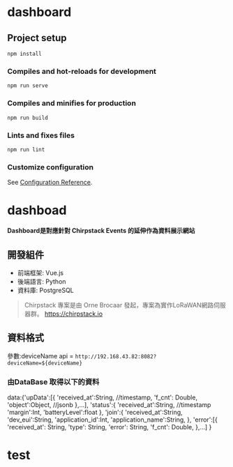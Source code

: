 # dashboard

## Project setup
```
npm install
```

### Compiles and hot-reloads for development
```
npm run serve
```

### Compiles and minifies for production
```
npm run build
```

### Lints and fixes files
```
npm run lint
```
### Customize configuration
See [Configuration Reference](https://cli.vuejs.org/config/).
 
# dashboad
**Dashboard是對應針對 Chirpstack Events 的延伸作為資料展示網站**

## 開發組件
+ 前端框架: Vue.js
+ 後端語言: Python 
+ 資料庫: PostgreSQL

> Chirpstack 專案是由 Orne Brocaar 發起，專案為實作LoRaWAN網路伺服器群。 https://chirpstack.io 

## 資料格式
參數:deviceName
api = `http://192.168.43.82:8082?deviceName=${deviceName}`
### 由DataBase 取得以下的資料
data:{'upData':[{
          'received_at':String, //timestamp,
          'f_cnt': Double,
          'object':Object, //jsonb
      },...],
      'status':{
          'received_at':String, //timestamp
          'margin':Int, 
          'batteryLevel':float
      },
      'join':{
          'received_at':String, 
          'dev_eui':String, 
          'application_id':Int, 
          'application_name':String, 
      },
      'error':[{
          'received_at': String,
          'type': String,
          'error': String,
          'f_cnt': Double,
      },...]
}
# test
